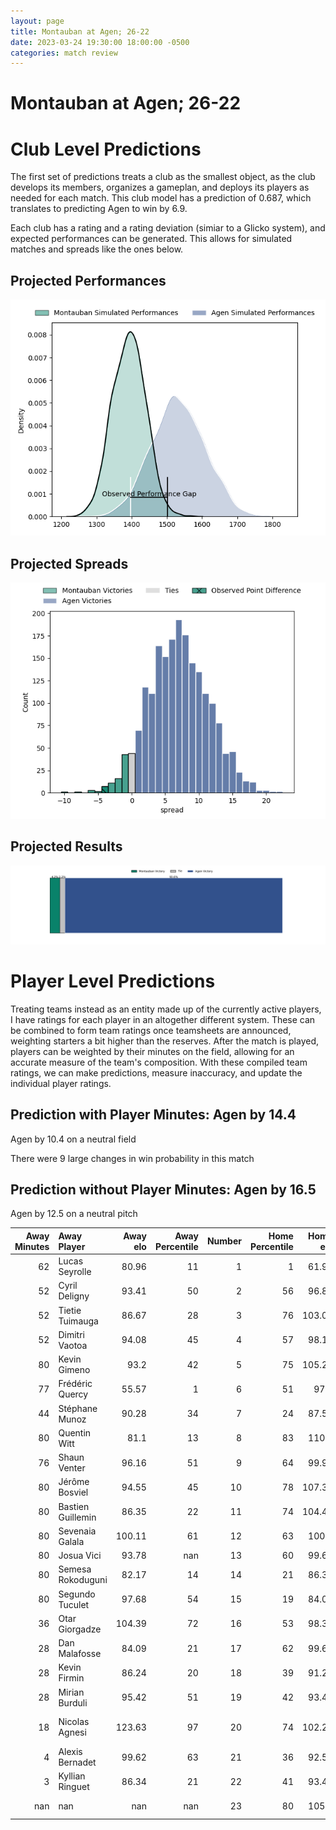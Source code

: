 ```yaml
---  
layout: page  
title: Montauban at Agen; 26-22  
date: 2023-03-24 19:30:00 18:00:00 -0500  
categories: match review  
---
```

# Montauban at Agen; 26-22

# Club Level Predictions


The first set of predictions treats a club as the smallest object, as the club develops its members, organizes a gameplan, and deploys its players as needed for each match. This club model has a prediction of 0.687, which translates to predicting Agen to win by 6.9.

Each club has a rating and a rating deviation (simiar to a Glicko system), and expected performances can be generated. This allows for simulated matches and spreads like the ones below.
## Projected Performances


![Projected Performances](plots/performances_2023-03-24-Agen-Montauban.png)
## Projected Spreads


![Projected Spreads](plots/spreads_2023-03-24-Agen-Montauban.png)
## Projected Results


![Projected Results](plots/resultbar_2023-03-24-Agen-Montauban.png)
# Player Level Predictions


Treating teams instead as an entity made up of the currently active players, I have ratings for each player in an altogether different system. These can be combined to form team ratings once teamsheets are announced, weighting starters a bit higher than the reserves. After the match is played, players can be weighted by their minutes on the field, allowing for an accurate measure of the team's composition. With these compiled team ratings, we can make predictions, measure inaccuracy, and update the individual player ratings.
## Prediction with Player Minutes: Agen by 14.4


Agen by 10.4 on a neutral field

There were 9 large changes in win probability in this match
## Prediction without Player Minutes: Agen by 16.5


Agen by 12.5 on a neutral pitch



|   Away Minutes | Away Player       |   Away elo |   Away Percentile |   Number |   Home Percentile |   Home elo | Home Player        |   Home Minutes |
|---------------:|:------------------|-----------:|------------------:|---------:|------------------:|-----------:|:-------------------|---------------:|
|             62 | Lucas Seyrolle    |      80.96 |                11 |        1 |                 1 |      61.94 | Florent Guion      |             52 |
|             52 | Cyril Deligny     |      93.41 |                50 |        2 |                56 |      96.87 | Clément Martinez   |             52 |
|             52 | Tietie Tuimauga   |      86.67 |                28 |        3 |                76 |     103.07 | Alex Burin         |             53 |
|             52 | Dimitri Vaotoa    |      94.08 |                45 |        4 |                57 |      98.16 | Joe Maksymiw       |             80 |
|             80 | Kevin Gimeno      |      93.2  |                42 |        5 |                75 |     105.21 | William Demotte    |             52 |
|             77 | Frédéric Quercy   |      55.57 |                 1 |        6 |                51 |      97.5  | Evan Olmstead      |             80 |
|             44 | Stéphane Munoz    |      90.28 |                34 |        7 |                24 |      87.59 | Vincent Farré      |             80 |
|             80 | Quentin Witt      |      81.1  |                13 |        8 |                83 |     110.3  | Martin Devergie    |             23 |
|             76 | Shaun Venter      |      96.16 |                51 |        9 |                64 |      99.92 | Sonatane Takulua   |             52 |
|             80 | Jérôme Bosviel    |      94.55 |                45 |       10 |                78 |     107.31 | Thomas Vincent     |             80 |
|             80 | Bastien Guillemin |      86.35 |                22 |       11 |                74 |     104.42 | Iban Etcheverry    |             80 |
|             80 | Sevenaia Galala   |     100.11 |                61 |       12 |                63 |     100.7  | Kolinio Ramoka     |             80 |
|             80 | Josua Vici        |      93.78 |               nan |       13 |                60 |      99.69 | Harry Sloan        |             32 |
|             80 | Semesa Rokoduguni |      82.17 |                14 |       14 |                21 |      86.33 | Timilai Rokoduru   |             80 |
|             80 | Segundo Tuculet   |      97.68 |                54 |       15 |                19 |      84.03 | Mathieu Lamoulie   |             52 |
|             36 | Otar Giorgadze    |     104.39 |                72 |       16 |                53 |      98.32 | Afa Amosa          |             57 |
|             28 | Dan Malafosse     |      84.09 |                21 |       17 |                62 |      99.65 | Jefferson Joseph   |             48 |
|             28 | Kevin Firmin      |      86.24 |                20 |       18 |                39 |      91.24 | Zak Farrance       |             28 |
|             28 | Mirian Burduli    |      95.42 |                51 |       19 |                42 |      93.46 | Emile Dayral       |             28 |
|             18 | Nicolas Agnesi    |     123.63 |                97 |       20 |                74 |     102.23 | Hans Lombard-Buret |             28 |
|              4 | Alexis Bernadet   |      99.62 |                63 |       21 |                36 |      92.56 | Loris Zarantonello |             28 |
|              3 | Kyllian Ringuet   |      86.34 |                21 |       22 |                41 |      93.46 | Theo Idjellidaine  |             28 |
|            nan | nan               |     nan    |               nan |       23 |                80 |     105.7  | Théo Sauzaret      |             27 |

